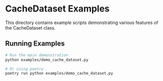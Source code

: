 # CacheDataset Examples

This directory contains example scripts demonstrating various features of the CacheDataset class.

## Running Examples

```bash
# Run the main demonstration
python examples/demo_cache_dataset.py

# Or using poetry
poetry run python examples/demo_cache_dataset.py
